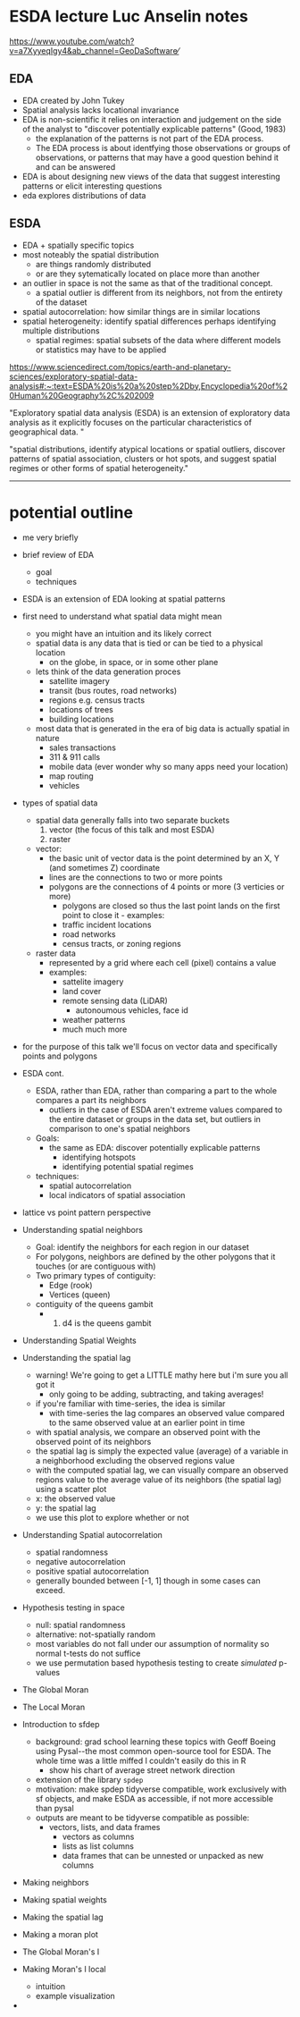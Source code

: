 # ESDA lecture Luc Anselin notes

https://www.youtube.com/watch?v=a7XyyeqIgy4&ab_channel=GeoDaSoftware⁄

## EDA 

- EDA created by John Tukey
- Spatial analysis lacks locational invariance 
- EDA is non-scientific it relies on interaction and judgement on the side of the analyst to "discover potentially explicable patterns" (Good, 1983)
  - the explanation of the patterns is not part of the EDA process.
  - The EDA process is about identfying those observations or groups of observations, or patterns that may have a good question behind it and can be answered
- EDA is about designing new views of the data that suggest interesting patterns or elicit interesting questions 
- eda explores distributions of data 

## ESDA 

- EDA + spatially specific topics
- most noteably the spatial distribution 
  - are things randomly distributed 
  - or are they sytematically located on place more than another 
- an outlier in space is not the same as that of the traditional concept. 
  - a spatial outlier is different from its neighbors, not from the entirety of the dataset 
- spatial autocorrelation: how similar things are in similar locations
- spatial heterogeneity: identify spatial differences perhaps identifying multiple distributions
  - spatial regimes: spatial subsets of the data where different models or statistics may have to be applied
  
  
https://www.sciencedirect.com/topics/earth-and-planetary-sciences/exploratory-spatial-data-analysis#:~:text=ESDA%20is%20a%20step%2Dby,Encyclopedia%20of%20Human%20Geography%2C%202009

"Exploratory spatial data analysis (ESDA) is an extension of exploratory data analysis as it explicitly focuses on the particular characteristics of geographical data. "

"spatial distributions, identify atypical locations or spatial outliers, discover patterns of spatial association, clusters or hot spots, and suggest spatial regimes or other forms of spatial heterogeneity."





---- 

# potential outline

- me very briefly
- brief review of EDA
  - goal
  - techniques
- ESDA is an extension of EDA looking at spatial patterns
- first need to understand what spatial data might mean
  - you might have an intuition and its likely correct
  - spatial data is any data that is tied or can be tied to a physical location
    - on the globe, in space, or in some other plane
  - lets think of the data generation proces
    - satellite imagery
    - transit (bus routes, road networks)
    - regions e.g. census tracts
    - locations of trees
    - building locations
  - most data that is generated in the era of big data is actually spatial in nature
    - sales transactions
    - 311 & 911 calls 
    - mobile data (ever wonder why so many apps need your location)
    - map routing
    - vehicles
- types of spatial data
  - spatial data generally falls into two separate buckets
    1. vector (the focus of this talk and most ESDA) 
    2. raster
  - vector:
    - the basic unit of vector data is the point determined by an X, Y (and sometimes Z) coordinate
    - lines are the connections to two or more points
    - polygons are the connections of 4 points or more (3 verticies or more)
      - polygons are closed so thus the last point lands on the first point to close it  - examples:
      - traffic incident locations
      - road networks
      - census tracts, or zoning regions
  - raster data
    - represented by a grid where each cell (pixel) contains a value 
    - examples:
      - sattelite imagery
      - land cover
      - remote sensing data (LiDAR)
        - autonoumous vehicles, face id 
      - weather patterns
      - much much more
- for the purpose of this talk we'll focus on vector data and specifically points and polygons
- ESDA cont. 
  - ESDA, rather than EDA, rather than comparing a part to the whole compares a part its neighbors
    - outliers in the case of ESDA aren't extreme values compared to the entire dataset or groups in the data set, but outliers in comparison to one's spatial neighbors
  - Goals:
    - the same as EDA: discover potentially explicable patterns
      - identifying hotspots
      - identifying potential spatial regimes
  - techniques:
    - spatial autocorrelation
    - local indicators of spatial association
- lattice vs point pattern perspective
- Understanding spatial neighbors
  - Goal: identify the neighbors for each region in our dataset
  - For polygons, neighbors are defined by the other polygons that it touches (or are contiguous with)
  - Two primary types of contiguity:
    - Edge (rook)
    - Vertices (queen)
  - contiguity of the queens gambit
    - 1. d4 is the queens gambit
- Understanding Spatial Weights
- Understanding the spatial lag
  - warning! We're going to get a LITTLE mathy here but i'm sure you all got it 
    - only going to be adding, subtracting, and taking averages! 
  - if you're familiar with time-series, the idea is similar
    - with time-series the lag compares an observed value compared to the same observed value at an earlier point in time
  - with spatial analysis, we compare an observed point with the observed point of its neighbors
  - the spatial lag is simply the expected value (average) of a variable in a neighborhood excluding the observed regions value 
  - with the computed spatial lag, we can visually compare an observed regions value to the average value of its neighbors (the spatial lag) using a scatter plot
  - x: the observed value
  - y: the spatial lag
  - we use this plot to explore whether or not 
- Understanding Spatial autocorrelation
  - spatial randomness
  - negative autocorrelation
  - positive spatial autocorrelation
  - generally bounded between [-1, 1] though in some cases can exceed. 
- Hypothesis testing in space
  - null: spatial randomness
  - alternative: not-spatially random
  - most variables do not fall under our assumption of normality so normal t-tests do not suffice
  - we use permutation based hypothesis testing to create _simulated_ p-values
- The Global Moran
- The Local Moran
- Introduction to sfdep
  - background: grad school learning these topics with Geoff Boeing using Pysal--the most common open-source tool for ESDA. The whole time was a little miffed I couldn't easily do this in R
    - show his chart of average street network direction
  - extension of the library `spdep` 
  - motivation: make spdep tidyverse compatible, work exclusively with sf objects, and make ESDA as accessible, if not more accessible than pysal
  - outputs are meant to be tidyverse compatible as possible:
    - vectors, lists, and data frames
      - vectors as columns
      - lists as list columns
      - data frames that can be unnested or unpacked as new columns
      
- Making neighbors
- Making spatial weights
- Making the spatial lag
- Making a moran plot
- The Global Moran's I
- Making Moran's I local
  - intuition
  - example visualization
-
  

    

      